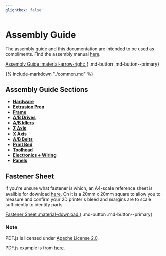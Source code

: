 ```yaml
---
glightbox: false
---
```


# Assembly Guide

The assembly guide and this documentation are intended to be used as compliments.  Find the assembly manual [here]().

[Assembly Guide :material-arrow-right: ](../assets/assembly_manual.pdf){ .md-button .md-button--primary}

{%
   include-markdown "./common.md"
%}

## Assembly Guide Sections

<div class="grid cards" style="grid-template-columns: repeat(auto-fit,minmax(12rem,1fr));">
  <ul>
    <li><a href="Hardware.html"><strong>Hardware</strong></a></li>
    <li><a href="Extrusion.html"><strong>Extrusion Prep</strong></a></li>
    <li><a href="Frame.html"><strong>Frame</strong></a></li>
    <li><a href="ABDrives.html"><strong>A/B Drives</strong></a></li>
    <li><a href="ABIdlers.html"><strong>A/B Idlers</strong></a></li>
    <li><a href="ZAxis.html"><strong>Z Axis</strong></a></li>
    <li><a href="XAxis.html"><strong>X Axis</strong></a></li>
    <li><a href="ABBelts.html"><strong>A/B Belts</strong></a></li>
    <li><a href="Bed.html"><strong>Print Bed</strong></a></li>
    <li><a href="Toolhead.html"><strong>Toolhead</strong></a></li>
    <li><a href="Electronics.html"><strong>Electronics + Wiring</strong></a></li>
    <li><a href="ExtPanels.html"><strong>Panels</strong></a></li>
  </ul>
</div>

## Fastener Sheet

if you're unsure what fastener is which, an A4-scale reference sheet is avalible for download [here]().  On it is a 20mm x 20mm square to allow you to measure and confirm your 2D printer's bleed and margins are to scale sufficiently to identify parts.

[Fastener Sheet :material-download:](../assets/fastener_sheet.pdf){ .md-button .md-button--primary}

### Note

PDF.js is licensed under <a href="https://github.com/mozilla/pdf.js/blob/master/LICENSE">Apache License 2.0</a>.

PDF.js example is from <a href="https://jsfiddle.net/pdfjs/wagvs9Lf/">here</a>.